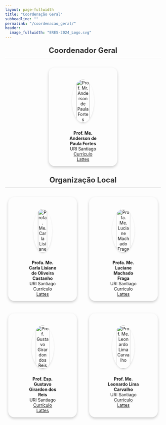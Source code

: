 ```yaml
---
layout: page-fullwidth
title: "Coordenação Geral"
subheadline: ""
permalink: "/coordenacao_geral/"
header:
  image_fullwidth: "ERES-2024_Logo.svg"
---
```


<style>
  header {
    margin-bottom: 30px;
  }

  h1, h2 {
    color: #333;
    text-align: center;
    margin: 20px 0;
  }

  h2 {
    font-size: 24px;
    padding-bottom: 10px;
    border-bottom: 1px solid #cbcbcb;
  }

  .section-container {
    display: flex;
    flex-wrap: wrap;
    gap: 20px;
    justify-content: center;
  }

  .card {
    border-radius: 20px;
    box-shadow: 0 4px 8px rgba(0, 0, 0, 0.2);
    width: calc(100% / 4 - 40px);
    margin: 10px;
    overflow: hidden;
    display: flex;
		padding: 10px;
    flex-direction: column;
    align-items: center;
    text-align: center;
  }

  .card img {
    width: 90%;
    height: 175px;
    object-fit: cover;
    border-radius: 50%;
		margin-top: 15px;
		box-shadow: rgba(0, 0, 0, 0.1) 0px 4px 6px -1px, rgba(0, 0, 0, 0.06) 0px 2px 4px -1px;
  }

  .card-text {
    margin: 15px 0 -20px 0;
    padding: 10px;
    width: 100%;
    box-sizing: border-box;
  }

  @media (max-width: 1024px) {
    .card {
      width: 40%;
    }

    .card img {
			margin-top: 15px;
      height: 140px;
			width: 60%;
    }

		#img-carla {
			width: 50%;
		}
  }

  @media (max-width: 768px) {
    .card {
      width: 50%;  
    }

    .card img {
      height: 150px;
			width: 70%;
    }

		#img-carla {
			width: 55%;
		}
  }

  @media (max-width: 600px) {
    .card {
      width: 70%;
    }

    .card img {
      height: 150px;
			width: 65%;
    }

		#img-carla {
			width: 55%;
		}
  }
</style>

<main>
  <section aria-labelledby="coordenacao-geral-header">
    <h2 id="coordenacao-geral-header"><strong>Coordenador Geral</strong></h2>
    <div class="section-container">
      <article class="card">
        <figure>
          <img src="{{ site.urlimg }}/prof_anderson.jpg" alt="Prof. Mr. Anderson de Paula Fortes">
          <figcaption class="card-text">
            <strong>Prof. Me. Anderson de Paula Fortes</strong><br>
            URI Santiago<br>
            <a href="http://lattes.cnpq.br/8500919840176084" target="_blank">Currículo Lattes</a>
          </figcaption>
        </figure>
      </article>
    </div>
  </section>

  <section aria-labelledby="organizacao-local-header">
    <h2 id="organizacao-local-header"><strong>Organização Local</strong></h2>
    <div class="section-container">
      <article class="card">
        <figure>
          <img src="{{ site.urlimg }}/prof_carla.jpg" id="img-carla" alt="Profa. Me. Carla Lisiane de Oiliveira Castanho">
          <figcaption class="card-text">
            <strong>Profa. Me. Carla Lisiane de Oliveira Castanho</strong><br>
            URI Santiago<br>
            <a href="http://lattes.cnpq.br/2572817294743935" target="_blank">Currículo Lattes</a>
          </figcaption>
        </figure>
      </article>
      <article class="card">
        <figure>
          <img src="{{ site.urlimg }}/prof_lu.jpg" alt="Profa. Me. Luciane Machado Fraga">
          <figcaption class="card-text">
            <strong>Profa. Me. Luciane Machado Fraga</strong><br>
            URI Santiago<br>
            <a href="http://lattes.cnpq.br/0576253490550915" target="_blank">Currículo Lattes</a>
          </figcaption>
        </figure>
      </article>
      <article class="card">
        <figure>
          <img src="{{ site.urlimg }}/prof_gustavo.jpg" alt="Prof. Gustavo Girardon dos Reis">
          <figcaption class="card-text">
            <strong>Prof. Esp. Gustavo Girardon dos Reis</strong><br>
            URI Santiago<br>
            <a href="http://lattes.cnpq.br/9724726861595610" target="_blank">Currículo Lattes</a>
          </figcaption>
        </figure>
      </article>
      <article class="card">
        <figure>
          <img src="{{ site.urlimg }}/prof_leonardo.jpg" alt="Prof. Me. Leonardo Lima Carvalho">
          <figcaption class="card-text">
            <strong>Prof. Me. Leonardo Lima Carvalho</strong><br>
            URI Santiago<br>
            <a href="http://lattes.cnpq.br/4149281529137286" target="_blank">Currículo Lattes</a>
          </figcaption>
        </figure>
      </article>
    </div>
  </section>
</main>
